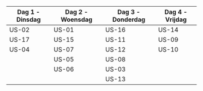 | Dag 1 - Dinsdag | Dag 2 - Woensdag | Dag 3 - Donderdag | Dag 4 - Vrijdag |
| --------------- | ---------------- | ----------------- | --------------- |
| US-02           | US-01            | US-16             | US-14           |
| US-17           | US-15            | US-11             | US-09           |
| US-04           | US-07            | US-12             | US-10           |
|                 | US-05            | US-08             |
|                 | US-06            | US-03             |
|                 |                  | US-13             |
